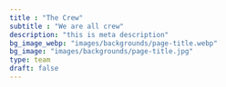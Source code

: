 ```yaml
---
title : "The Crew"
subtitle : "We are all crew"
description: "this is meta description"
bg_image_webp: "images/backgrounds/page-title.webp"
bg_image: "images/backgrounds/page-title.jpg"
type: team
draft: false
---
```

